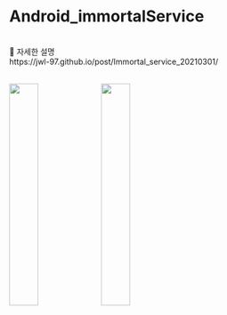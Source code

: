# Android_immortalService

<br>
🔽  자세한 설명<br>
https://jwl-97.github.io/post/Immortal_service_20210301/
<br><br>

<img src="https://user-images.githubusercontent.com/59545680/109493050-43d84d00-7acf-11eb-9202-a4b5da32ca68.png" width="32%">    <img src="https://user-images.githubusercontent.com/59545680/109493053-45097a00-7acf-11eb-9a58-3d517aa4a9c6.png" width="32%">   
